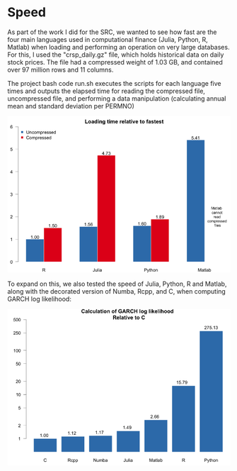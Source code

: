 # Speed

As part of the work I did for the SRC, we wanted to see how fast are the four main languages used in computational finance (Julia, Python, R, Matlab) when loading and performing an operation on very large databases. For this, I used the "crsp_daily.gz" file, which holds historical data on daily stock prices. The file had a compressed weight of 1.03 GB, and contained over 97 million rows and 11 columns.

The project bash code run.sh executes the scripts for each language five times and outputs the elapsed time for reading the compressed file, uncompressed file, and performing a data manipulation (calculating annual mean and standard deviation per PERMNO)

![Rank_speed](plots/png_large/reading_time.png)

To expand on this, we also tested the speed of Julia, Python, R and Matlab, along with the decorated version of Numba, Rcpp, and C, when computing GARCH log likelihood:

![Rank_GARCH](plots/png_large/garch.png)